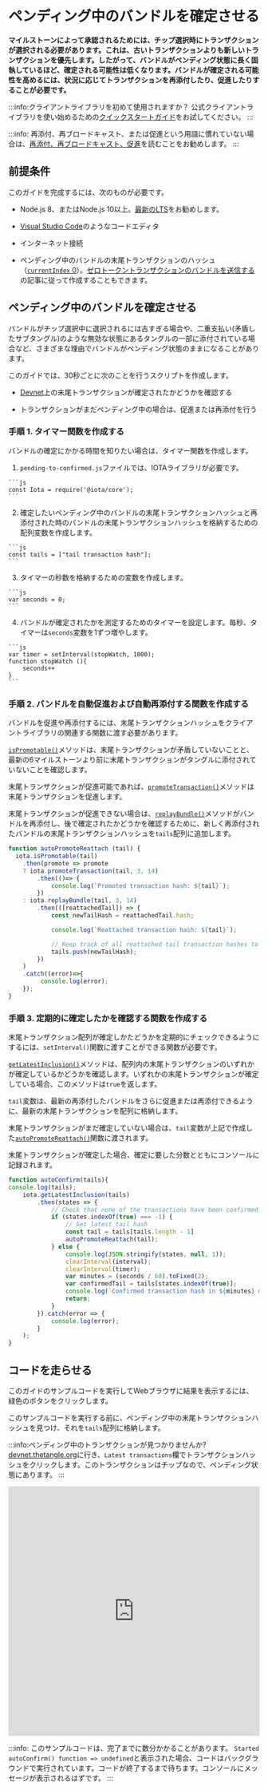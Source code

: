# ペンディング中のバンドルを確定させる
<!-- # Confirm a pending bundle -->

**マイルストーンによって承認されるためには、チップ選択時にトランザクションが選択される必要があります。これは、古いトランザクションよりも新しいトランザクションを優先します。したがって、バンドルがペンディング状態に長く固執しているほど、確定される可能性は低くなります。バンドルが確定される可能性を高めるには、状況に応じてトランザクションを再添付したり、促進したりすることが必要です。**
<!-- **To be approved by a milestone, a transaction must be selected during tip selection, which favors new transactions over old ones. Therefore, the longer a bundle is stuck in a pending state, the less likely it is to be confirmed. To increase the chances of a bundle being confirmed, you can reattach and promote it, depending on the circumstances.** -->

:::info:クライアントライブラリを初めて使用されますか？
公式クライアントライブラリを使い始めるための[クイックスタートガイド](root://getting-started/0.1/tutorials/get-started.md)をお試してください。
:::
<!-- :::info:First time using a client library? -->
<!-- [Try our quickstart guide](root://getting-started/0.1/tutorials/get-started.md) for getting started with the official client libraries. -->
<!-- ::: -->

:::info:
再添付、再ブロードキャスト、または促進という用語に慣れていない場合は、[再添付、再ブロードキャスト、促進](../concepts/reattach-rebroadcast-promote.md)を読むことをお勧めします。
:::
<!-- :::info: -->
<!-- If you're unfamiliar with the terms reattach, rebroadcast, or promote, we recommend that you [read about these concepts](../concepts/reattach-rebroadcast-promote.md). -->
<!-- ::: -->

## 前提条件
<!-- ## Prerequisites -->

このガイドを完成するには、次のものが必要です。
<!-- To complete these guides, you need the following: -->

* Node.js 8、またはNode.js 10以上。[最新のLTS](https://nodejs.org/en/download/)をお勧めします。
<!-- * Node.js 8, or Node.js 10 or higher. We recommend the [latest LTS](https://nodejs.org/en/download/). -->
* [Visual Studio Code](https://code.visualstudio.com/Download)のようなコードエディタ
<!-- * A code editor such as [Visual Studio Code](https://code.visualstudio.com/Download) -->
* インターネット接続
<!-- * An Internet connection -->
* ペンディング中のバンドルの末尾トランザクションのハッシュ（[`currentIndex` 0](../references/structure-of-a-bundle.md)）。[ゼロトークントランザクションのバンドルを送信する](../how-to-guides/send-bundle.md)の記事に従って作成することもできます。
<!-- * A tail transaction hash ([`currentIndex` 0](../references/structure-of-a-bundle.md)) from any pending bundle. You can create one by following the ['Send a bundle of zero-value transactions' guide](../how-to-guides/send-bundle.md) -->

## ペンディング中のバンドルを確定させる
<!-- ## Confirm a pending bundle -->

バンドルがチップ選択中に選択されるには古すぎる場合や、二重支払い(矛盾したサブタングル)のような無効な状態にあるタングルの一部に添付されている場合など、さまざまな理由でバンドルがペンディング状態のままになることがあります。
<!-- A bundle can be stuck in a pending state for many reasons, for example if it's too old to be selected during tip selection or if it's attached to a part of the Tangle that leads to an invalid state such as a double-spend (inconsistent subtangle). -->

このガイドでは、30秒ごとに次のことを行うスクリプトを作成します。
<!-- In this guide, you'll create a script that does the following every 30 seconds: -->

* [Devnet](root://getting-started/0.1/references/iota-networks.md#devnet)上の末尾トランザクションが確定されたかどうかを確認する
<!-- * Check if the tail transaction of a bundle on the [Devnet](root://getting-started/0.1/references/iota-networks.md#devnet) has been confirmed -->
* トランザクションがまだペンディング中の場合は、促進または再添付を行う
<!-- * If the transaction is still pending, promote or reattach it -->

### 手順 1. タイマー関数を作成する
<!-- ### Step 1. Create a timer function -->

バンドルの確定にかかる時間を知りたい場合は、タイマー関数を作成します。
<!-- If you want to know how long it took for a bundle to be confirmed, create a timer function. -->

1. `pending-to-confirmed.js`ファイルでは、IOTAライブラリが必要です。
  <!-- 1. In the pending-to-confirmed.js file, require the IOTA library -->

    ```js
    const Iota = require('@iota/core');
    ```

2. 確定したいペンディング中のバンドルの末尾トランザクションハッシュと再添付された時のバンドルの末尾トランザクションハッシュを格納するための配列変数を作成します。
  <!-- 2. Create a variable to store the tail transaction hash of the pending bundle that you want to confirm as well as the tail transaction hashes of any future reattached bundles -->

    ```js
    const tails = ["tail transaction hash"];
    ```

3. タイマーの秒数を格納するための変数を作成します。
  <!-- 3. Create a variable to store the number of seconds for the timer -->

    ```js
    var seconds = 0;
    ```

4. バンドルが確定されたかを測定するためのタイマーを設定します。毎秒、タイマーは`seconds`変数を1ずつ増やします。
  <!-- 4. Set the timer to measure how long it takes for the bundle to be confirmed. Every second, the timer will increment the `seconds` variable by one. -->

    ```js
    var timer = setInterval(stopWatch, 1000);
    function stopWatch (){
        seconds++
    }
    ```

### 手順 2. バンドルを自動促進および自動再添付する関数を作成する
<!-- ### Step 2. Create a function to auto-promote and auto-reattach bundles -->

バンドルを促進や再添付するには、末尾トランザクションハッシュをクライアントライブラリの関連する関数に渡す必要があります。
<!-- To promote and reattach a bundle, you need to pass its tail transaction hash to the relevant function in the client library. -->

[`isPromotable()`](https://github.com/iotaledger/iota.js/blob/next/api_reference.md#module_core.isPromotable)メソッドは、末尾トランザクションが矛盾していないことと、最新の6マイルストーンより前に末尾トランザクションがタングルに添付されていないことを確認します。
<!-- The [`isPromotable()`](https://github.com/iotaledger/iota.js/blob/next/api_reference.md#module_core.isPromotable) method checks if the tail transaction is consistent and was not attached to the Tangle before the most recent 6 milestones. -->

末尾トランザクションが促進可能であれば、[`promoteTransaction()`](https://github.com/iotaledger/iota.js/blob/next/api_reference.md#module_core.promoteTransaction)メソッドは末尾トランザクションを促進します。
<!-- If the tail transaction is promotable, the [`promoteTransaction()`](https://github.com/iotaledger/iota.js/blob/next/api_reference.md#module_core.promoteTransaction) method promotes it. -->

末尾トランザクションが促進できない場合は、[`replayBundle()`](https://github.com/iotaledger/iota.js/blob/next/api_reference.md#module_core.replayBundle)メソッドがバンドルを再添付し、後で確定されたかどうかを確認するために、新しく再添付されたバンドルの末尾トランザクションハッシュを`tails`配列に追加します。
<!-- If the tail transaction isn't promotable, the [`replayBundle()`](https://github.com/iotaledger/iota.js/blob/next/api_reference.md#module_core.replayBundle) method reattaches the bundle, then the new reattached bundle's tail transaction hash is added to the `tails` array so that it can be checked for confirmation later on. -->

```js
function autoPromoteReattach (tail) {
  iota.isPromotable(tail)
    .then(promote => promote
    ? iota.promoteTransaction(tail, 3, 14)
        .then(()=> {
            console.log(`Promoted transaction hash: ${tail}`);
        })
    : iota.replayBundle(tail, 3, 14)
        .then(([reattachedTail]) => {
            const newTailHash = reattachedTail.hash;

            console.log(`Reattached transaction hash: ${tail}`);

            // Keep track of all reattached tail transaction hashes to check for confirmation
            tails.push(newTailHash);
        })
    )
    .catch((error)=>{
         console.log(error);
    });
}
```

### 手順 3. 定期的に確定したかを確認する関数を作成する
<!-- ### Step 3. Create a function to check for confirmation at regular intervals -->

末尾トランザクション配列が確定しかたどうかを定期的にチェックできるようにするには、`setInterval()`関数に渡すことができる関数が必要です。
<!-- To be able to check the array of tail transactions for confirmation at regular intervals, you need a function that can be passed to a `setInterval()` function. -->

[`getLatestInclusion()`](https://github.com/iotaledger/iota.js/blob/next/api_reference.md#module_core.getLatestInclusion)メソッドは、配列内の末尾トランザクションのいずれかが確定しているかどうかを確認します。いずれかの末尾トランザクションが確定している場合、このメソッドは`true`を返します。
<!-- The [`getLatestInclusion()`](https://github.com/iotaledger/iota.js/blob/next/api_reference.md#module_core.getLatestInclusion) method checks if any of the tail transactions in the array have been confirmed. If any of the transactions have been confirmed this method returns `true`. -->

`tail`変数は、最新の再添付したバンドルをさらに促進または再添付できるように、最新の末尾トランザクションを配列に格納します。
<!-- The `tail` variable stores the last tail transaction in the array so that the latest reattachment can be promoted or reattached. -->

末尾トランザクションがまだ確定していない場合は、`tail`変数が上記で作成した[`autoPromoteReattach()`](#create-a-function-to-auto-promote-and-auto-reattach-bundles)関数に渡されます。
<!-- If none of the tail transactions have been confirmed yet, the `tail` variable is passed to the [`autoPromoteReattach()`](#create-a-function-to-auto-promote-and-auto-reattach-bundles) function. -->

末尾トランザクションが確定した場合、確定に要した分数とともにコンソールに記録されます。
<!-- If a tail transaction has been confirmed, it's logged to the console along with the number of minutes it took to confirm. -->

```js
function autoConfirm(tails){
console.log(tails);
    iota.getLatestInclusion(tails)
        .then(states => {
            // Check that none of the transactions have been confirmed
            if (states.indexOf(true) === -1) {
                // Get latest tail hash
                const tail = tails[tails.length - 1]
                autoPromoteReattach(tail);
            } else {
                console.log(JSON.stringify(states, null, 1));
                clearInterval(interval);
                clearInterval(timer);
                var minutes = (seconds / 60).toFixed(2);
                var confirmedTail = tails[states.indexOf(true)];
                console.log(`Confirmed transaction hash in ${minutes} minutes: ${confirmedTail}`);
                return;
            }
        }).catch(error => {
            console.log(error);
        }
    );
}
```

## コードを走らせる
<!-- ## Run the code -->

このガイドのサンプルコードを実行してWebブラウザに結果を表示するには、緑色のボタンをクリックします。
<!-- Click the green button to run the sample code in this guide and see the results in the web browser. -->

<!-- Before you run this sample code, find a pending tail transaction hash and store it in the `tails` array. -->
このサンプルコードを実行する前に、ペンディング中の末尾トランザクションハッシュを見つけ、それを`tails`配列に格納します。

  :::info:ペンディング中のトランザクションが見つかりませんか?
  [devnet.thetangle.org](https://devnet.thetangle.org)に行き、`Latest transactions`欄でトランザクションハッシュをクリックします。このトランザクションはチップなので、ペンディング状態にあります。
  :::
  <!-- :::info:Can't find a pending transaction? -->
  <!-- Go to [devnet.thetangle.org](https://devnet.thetangle.org) and click a transaction hash in the Latest transactions box. This transaction is a tip, so it is in a pending state. -->
  <!-- ::: -->

<iframe height="500px" width="100%" src="https://repl.it/@jake91/Confirm-pending-bundle?lite=true" scrolling="no" frameborder="no" allowtransparency="true" allowfullscreen="true" sandbox="allow-forms allow-pointer-lock allow-popups allow-same-origin allow-scripts allow-modals"></iframe>

:::info:
このサンプルコードは、完了までに数分かかることがあります。 `Started autoConfirm() function => undefined`と表示された場合、コードはバックグラウンドで実行されています。コードが終了するまで待ちます。コンソールにメッセージが表示されるはずです。
:::
<!-- :::info: -->
<!-- This sample code may take a few minutes to complete. If you see `Started autoConfirm() function => undefined`, the code is running in the background. Wait until the code finishes. You should see messages appear in the console. -->
<!-- ::: -->
